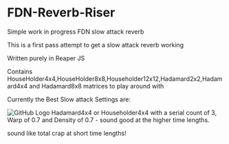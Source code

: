 # FDN-Reverb-Riser
Simple work in progress FDN slow attack reverb

This is a first pass attempt to get a slow attack reverb working

Written purely in Reaper JS


Contains
HouseHolder4x4,HouseHolder8x8,Householder12x12,Hadamard2x2,Hadamard4x4 and Hadamard8x8 matrices to play around with

Currently the Best Slow attack Settings are:

![GitHub Logo](/images/logo.png)
Hadamard4x4 or Householder4x4 with a serial count of 3, Warp of 0.7 and Density of 0.7 - sound good at the higher time lengths.

sound like total crap at short time lengths!
